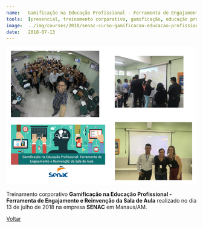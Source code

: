 ```yaml
---
name:	Gamificação na Educação Profissional - Ferramenta de Engajamento e Reinvenção da Sala de Aula
tools: 	[presencial, treinamento corporativo, gamificação, educação profissional, 2018]
image: 	../img/courses/2018/senac-curso-gamificacao-educacao-profissional.png
date: 	2018-07-13
---
```


![](../img/courses/2018/senac-curso-gamificacao-educacao-profissional.png)

Treinamento corporativo **Gamificação na Educação Profissional - Ferramenta de Engajamento e Reinvenção da Sala de Aula** realizado no dia 13 de julho de 2018 na empresa **SENAC** em Manaus/AM.

<p class="text-center">
	<a class="btn btn-outline-primary mt-1" href="{{ site.baseurl }}/courses/">Voltar</a>
</p>
